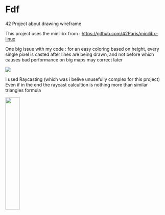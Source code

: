 # Fdf
42 Project about drawing wireframe

This project uses the minilibx from : https://github.com/42Paris/minilibx-linux

One big issue with my code : for an easy coloring based on height, every single pixel is casted after lines are being drawn, and not before which causes bad performance on big maps may correct later


![](https://github.com/app-gitKaiwho/Fdf/blob/main/42.gif)

I used Raycasting (which was i belive unusefully complex for this project)
Even if in the end the raycast calcultion is nothing more than similar triangles formula

<img src="https://github.com/app-gitKaiwho/Fdf/assets/71593397/3f303ae4-3cbe-4b50-a8e7-abdc41bcebdc" width="30%" height="30%" />
